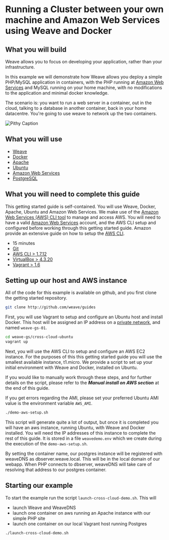 # Running a Cluster between your own machine and Amazon Web Services using Weave and Docker #

## What you will build ##

Weave allows you to focus on developing your application, rather than your infrastructure.

In this example we will demonstrate how Weave allows you deploy a
simple PHP/MySQL application in containers, with the PHP running at
[Amazon Web Services](http://aws.amazon.com) and MySQL running on your
home machine, with no modifications to the application and minimal
docker knowledge.

The scenario is: you want to run a web server in a container, out in
the cloud, talking to a database in another container, back in your
home datacentre. You're going to use weave to network up the two
containers.

![Pithy Caption](https://weaveblogdotcom.files.wordpress.com/2014/10/overview2.png)

## What you will use ##

* [Weave](http://weave.works)
* [Docker](http://docker.com)
* [Apache](http://httpd.apache.org/)
* [Ubuntu](http://ubuntu.com)
* [Amazon Web Services](http://aws.amazon.com)
* [PostgreSQL](http://www.postgresql.org)

## What you will need to complete this guide ##

This getting started guide is self-contained. You will use Weave,
Docker, Apache, Ubuntu and Amazon Web Services. We make use of the
[Amazon Web Services (AWS) CLI
tool](http://docs.aws.amazon.com/cli/latest/userguide/cli-chap-welcome.html)
to manage and access AWS.  You will need to have a valid [Amazon Web
Services](http://aws.amazon.com) account, and the AWS CLI setup and
configured before working through this getting started guide. Amazon
provide an extensive guide on how to setup the [AWS
CLI](http://docs.aws.amazon.com/cli/latest/userguide/cli-chap-getting-set-up.html).

* 15 minutes
* [Git](http://git-scm.com/downloads)
* [AWS CLI > 1.7.12 ](http://docs.aws.amazon.com/cli/latest/userguide/cli-chap-welcome.html)
* [VirtualBox > 4.3.20](https://www.virtualbox.org/wiki/Downloads)
* [Vagrant > 1.6](https://docs.vagrantup.com/v2/installation/index.html)

## Setting up our host and AWS instance ##

All of the code for this example is available on github, and you first clone the getting started repository.

```bash
git clone http://github.com/weave/guides
```

First, you will use Vagrant to setup and configure an Ubuntu host and
install Docker. This host will be assigned an IP address on a [private
network](http://en.wikipedia.org/wiki/Private%5Fnetwork), and named
`weave-gs-01`.

```bash
cd weave-gs/cross-cloud-ubuntu
vagrant up
```

Next, you will use the AWS CLI to setup and configure an AWS EC2
instance. For the purposes of this this getting started guide you
will use the smallest available instance, t1.micro. We provide a
script to set up your initial environment with Weave and Docker,
installed on Ubuntu.

If you would like to manually work through these steps, and for further details on the script, please refer to the _**Manual 
install on AWS section**_ at the end of this guide.

If you get errors regarding the AMI, please set your preferred Ubuntu AMI value is the environment variable `AWS_AMI`.

```bash
./demo-aws-setup.sh
```

This script will generate quite a lot of output, but once it is
completed you will have an aws instance, running Ubuntu, with Weave
and Docker installed. You will need the IP addresses of this instance
to complete the rest of this guide. It is stored in a file
`weavedemo.env` which we create during the execution of the
`demo-aws-setup.sh`.

By setting the container name, our postgres instance will be
registered with weaveDNS as dbserver.weave.local. This will be in the
local domain of our webapp. When PHP connects to dbserver, weaveDNS
will take care of resolving that address to our postgres container.

## Starting our example ##

To start the example run the script `launch-cross-cloud-demo.sh`. This will 

* launch Weave and WeaveDNS
* launch one container on aws running an Apache instance with our simple PHP site
* launch one container on our local Vagrant host running Postgres

```bash
./launch-cross-cloud-demo.sh
```

